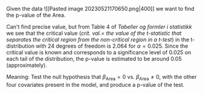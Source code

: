 Given the data
![[Pasted image 20230521170650.png|400]]
we want to find the p-value of the Area. 

Can't find precise value, but from Table 4 of $\textit{Tabeller og formler i statistikk}$ we see that the critical value (*crit. val.=* *the value of the t-statistic that separates the critical region from the non-critical region in a t-test*) in the t-distribution with $24$ degrees of freedom is $2.064$ for $\alpha = 0.025$. Since the critical value is known and corresponds to a significance level of 0.025 on each tail of the distribution, the p-value is estimated to be around $0.05$ (approximately).

Meaning: Test the null hypothesis that $\beta_{\text{Area}} = 0$ vs. $\beta_{\text{Area}} \neq 0$, with the other four covariates present in the model, and produce a p-value of the test.


